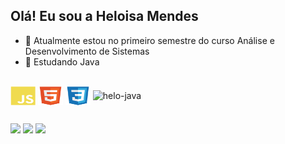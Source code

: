 ## Olá! Eu sou a Heloisa Mendes

- 🔭 Atualmente estou no primeiro semestre do curso Análise e Desenvolvimento de Sistemas
- 🌱 Estudando Java

 <div style="display: inline_block"><br>
  <img align="center" alt="helo-Js" height="30" width="40" src="https://raw.githubusercontent.com/devicons/devicon/master/icons/javascript/javascript-plain.svg">
  <img align="center" alt="helo-HTML" height="30" width="40" src="https://raw.githubusercontent.com/devicons/devicon/master/icons/html5/html5-original.svg">
  <img align="center" alt="helo-CSS" height="30" width="40" src="https://raw.githubusercontent.com/devicons/devicon/master/icons/css3/css3-original.svg">
  <img align="center" alt="helo-java" height="30" width="40" src="https://cdn.jsdelivr.net/gh/devicons/devicon/icons/java/java-original.svg">     
</div>

##

<div>
  <a href="https://www.instagram.com/heloomendess/" target="_blank"><img src="https://img.shields.io/badge/-Instagram-%23E4405F?style=for-the-badge&logo=instagram&logoColor=white" target="_blank"></a>
  <a href = "mailto:heloisamendes2112@gmail.com"><img src="https://img.shields.io/badge/-Gmail-%23333?style=for-the-badge&logo=gmail&logoColor=white" target="_blank"></a>
  <a href="https://www.linkedin.com/in/heloisa-mendes-189a1223b/" target="_blank"><img src="https://img.shields.io/badge/-LinkedIn-%230077B5?style=for-the-badge&logo=linkedin&logoColor=white" target="_blank"></a> 
</div>
    

